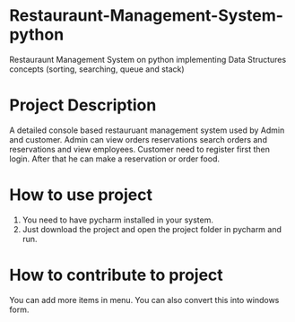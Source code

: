 # Restauraunt-Management-System-python
Restauraunt Management System on python implementing Data Structures concepts (sorting, searching, queue and stack)
# Project Description
A detailed console based restauruant management system used by Admin and customer. Admin can view orders reservations search orders and reservations and view employees. Customer need to register first then login. After that he can make a reservation or order food.
# How to use project
1. You need to have pycharm installed in your system.
2. Just download the project and open the project folder in pycharm and run.
# How to contribute to project
You can add more items in menu. You can also convert this into windows form. 
